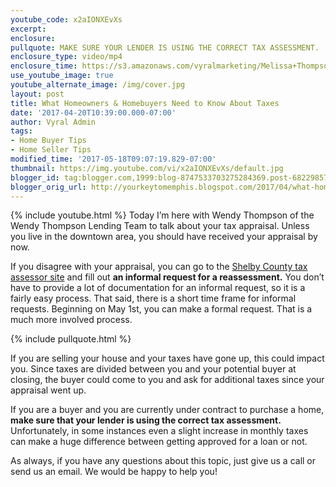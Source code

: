 ```yaml
---
youtube_code: x2aIONXEvXs
excerpt:
enclosure:
pullquote: MAKE SURE YOUR LENDER IS USING THE CORRECT TAX ASSESSMENT.
enclosure_type: video/mp4
enclosure_time: https://s3.amazonaws.com/vyralmarketing/Melissa+Thompson/Memphis+Real+Estate+Agent-+Is+your+tax+appraisal+too+high%253F.mp4
use_youtube_image: true
youtube_alternate_image: /img/cover.jpg
layout: post
title: What Homeowners & Homebuyers Need to Know About Taxes
date: '2017-04-20T10:39:00.000-07:00'
author: Vyral Admin
tags:
- Home Buyer Tips
- Home Seller Tips
modified_time: '2017-05-18T09:07:19.829-07:00'
thumbnail: https://img.youtube.com/vi/x2aIONXEvXs/default.jpg
blogger_id: tag:blogger.com,1999:blog-8747533703275284369.post-6822985716185876888
blogger_orig_url: http://yourkeytomemphis.blogspot.com/2017/04/what-homeowners-homebuyers-need-to-know.html
---
```

{% include youtube.html %}
Today I’m here with Wendy Thompson of the Wendy Thompson Lending Team to talk about your tax appraisal. Unless you live in the downtown area, you should have received your appraisal by now.

If you disagree with your appraisal, you can go to the <a href="https://www.assessor.shelby.tn.us/content.aspx" target="_blank">Shelby County tax assessor site</a> and fill out **an informal request for a reassessment.** You don’t have to provide a lot of documentation for an informal request, so it is a fairly easy process. That said, there is a short time frame for informal requests. Beginning on May 1st, you can make a formal request. That is a much more involved process.

{% include pullquote.html %}

If you are selling your house and your taxes have gone up, this could impact you. Since taxes are divided between you and your potential buyer at closing, the buyer could come to you and ask for additional taxes since your appraisal went up.

If you are a buyer and you are currently under contract to purchase a home, **make sure that your lender is using the correct tax assessment.** Unfortunately, in some instances even a slight increase in monthly taxes can make a huge difference between getting approved for a loan or not.

As always, if you have any questions about this topic, just give us a call or send us an email. We would be happy to help you!
